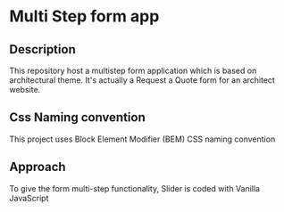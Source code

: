 # Multi Step form app


## Description

This repository host a multistep form application which is based on architectural theme. It's actually a Request a Quote form for an architect website.


## Css Naming convention

This project uses Block Element Modifier (BEM) CSS naming convention


## Approach

To give the form multi-step functionality, Slider is coded with Vanilla JavaScript 
